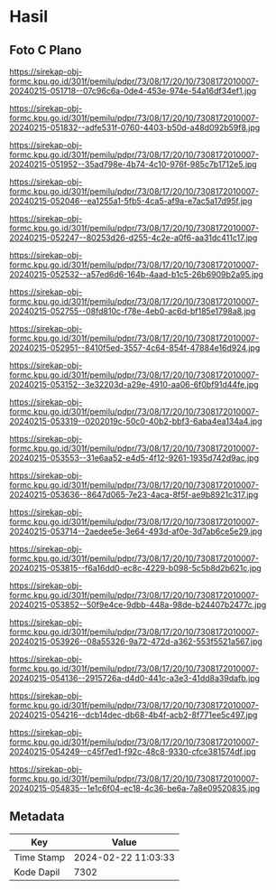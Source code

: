 # Hasil

## Foto C Plano

https://sirekap-obj-formc.kpu.go.id/301f/pemilu/pdpr/73/08/17/20/10/7308172010007-20240215-051718--07c96c6a-0de4-453e-974e-54a16df34ef1.jpg

https://sirekap-obj-formc.kpu.go.id/301f/pemilu/pdpr/73/08/17/20/10/7308172010007-20240215-051832--adfe531f-0760-4403-b50d-a48d092b59f8.jpg

https://sirekap-obj-formc.kpu.go.id/301f/pemilu/pdpr/73/08/17/20/10/7308172010007-20240215-051952--35ad798e-4b74-4c10-976f-985c7b1712e5.jpg

https://sirekap-obj-formc.kpu.go.id/301f/pemilu/pdpr/73/08/17/20/10/7308172010007-20240215-052046--ea1255a1-5fb5-4ca5-af9a-e7ac5a17d95f.jpg

https://sirekap-obj-formc.kpu.go.id/301f/pemilu/pdpr/73/08/17/20/10/7308172010007-20240215-052247--80253d26-d255-4c2e-a0f6-aa31dc411c17.jpg

https://sirekap-obj-formc.kpu.go.id/301f/pemilu/pdpr/73/08/17/20/10/7308172010007-20240215-052532--a57ed6d6-164b-4aad-b1c5-26b6909b2a95.jpg

https://sirekap-obj-formc.kpu.go.id/301f/pemilu/pdpr/73/08/17/20/10/7308172010007-20240215-052755--08fd810c-f78e-4eb0-ac6d-bf185e1798a8.jpg

https://sirekap-obj-formc.kpu.go.id/301f/pemilu/pdpr/73/08/17/20/10/7308172010007-20240215-052951--8410f5ed-3557-4c64-854f-47884e16d924.jpg

https://sirekap-obj-formc.kpu.go.id/301f/pemilu/pdpr/73/08/17/20/10/7308172010007-20240215-053152--3e32203d-a29e-4910-aa06-6f0bf91d44fe.jpg

https://sirekap-obj-formc.kpu.go.id/301f/pemilu/pdpr/73/08/17/20/10/7308172010007-20240215-053319--0202019c-50c0-40b2-bbf3-6aba4ea134a4.jpg

https://sirekap-obj-formc.kpu.go.id/301f/pemilu/pdpr/73/08/17/20/10/7308172010007-20240215-053553--31e6aa52-e4d5-4f12-9261-1935d742d9ac.jpg

https://sirekap-obj-formc.kpu.go.id/301f/pemilu/pdpr/73/08/17/20/10/7308172010007-20240215-053636--8647d065-7e23-4aca-8f5f-ae9b8921c317.jpg

https://sirekap-obj-formc.kpu.go.id/301f/pemilu/pdpr/73/08/17/20/10/7308172010007-20240215-053714--2aedee5e-3e64-493d-af0e-3d7ab6ce5e29.jpg

https://sirekap-obj-formc.kpu.go.id/301f/pemilu/pdpr/73/08/17/20/10/7308172010007-20240215-053815--f6a16dd0-ec8c-4229-b098-5c5b8d2b621c.jpg

https://sirekap-obj-formc.kpu.go.id/301f/pemilu/pdpr/73/08/17/20/10/7308172010007-20240215-053852--50f9e4ce-9dbb-448a-98de-b24407b2477c.jpg

https://sirekap-obj-formc.kpu.go.id/301f/pemilu/pdpr/73/08/17/20/10/7308172010007-20240215-053926--08a55326-9a72-472d-a362-553f5521a567.jpg

https://sirekap-obj-formc.kpu.go.id/301f/pemilu/pdpr/73/08/17/20/10/7308172010007-20240215-054136--2915726a-d4d0-441c-a3e3-41dd8a39dafb.jpg

https://sirekap-obj-formc.kpu.go.id/301f/pemilu/pdpr/73/08/17/20/10/7308172010007-20240215-054216--dcb14dec-db68-4b4f-acb2-8f771ee5c497.jpg

https://sirekap-obj-formc.kpu.go.id/301f/pemilu/pdpr/73/08/17/20/10/7308172010007-20240215-054249--c45f7ed1-f92c-48c8-9330-cfce381574df.jpg

https://sirekap-obj-formc.kpu.go.id/301f/pemilu/pdpr/73/08/17/20/10/7308172010007-20240215-054835--1e1c6f04-ec18-4c36-be6a-7a8e09520835.jpg


## Metadata

| Key        | Value               |
| ---------- | ------------------- |
| Time Stamp | 2024-02-22 11:03:33 |
| Kode Dapil | 7302                |



